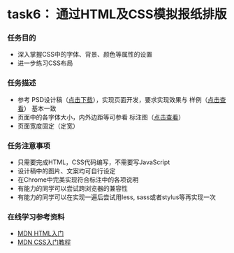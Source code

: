 # task6： 通过HTML及CSS模拟报纸排版

### 任务目的

+	深入掌握CSS中的字体、背景、颜色等属性的设置
+   进一步练习CSS布局


### 任务描述
*	参考 PSD设计稿（[点击下载](http://7xrp04.com1.z0.glb.clouddn.com/task_1_6_1.psd)），实现页面开发，要求实现效果与 样例（[点击查看](../../images/task_1_6_2.jpg)） 基本一致
*   页面中的各字体大小，内外边距等可参看 标注图（[点击查看](http://7xrp04.com1.z0.glb.clouddn.com/task_1_6_3.jpg)）
*   页面宽度固定（定宽）

### 任务注意事项

* 	只需要完成HTML，CSS代码编写，不需要写JavaScript
* 	设计稿中的图片、文案均可自行设定
*	在Chrome中完美实现符合标注中的各项说明
*	有能力的同学可以尝试跨浏览器的兼容性
*	有能力的同学可以在实现一遍后尝试用less, sass或者stylus等再实现一次


### 在线学习参考资料

* [MDN HTML入门](https://developer.mozilla.org/zh-CN/docs/Web/Guide/HTML/Introduction)
* [MDN CSS入门教程](https://developer.mozilla.org/zh-CN/docs/Web/Guide/CSS/Getting_started)



